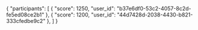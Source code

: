 {
  "participants": [
    {
      "score": 1250,
      "user_id": "b37e6df0-53c2-4057-8c2d-fe5ed08ce2b1"
    },
    {
      "score": 1200,
      "user_id": "44d7428d-2038-4430-b821-333cfedbe9c2"
    },
  ]
}
